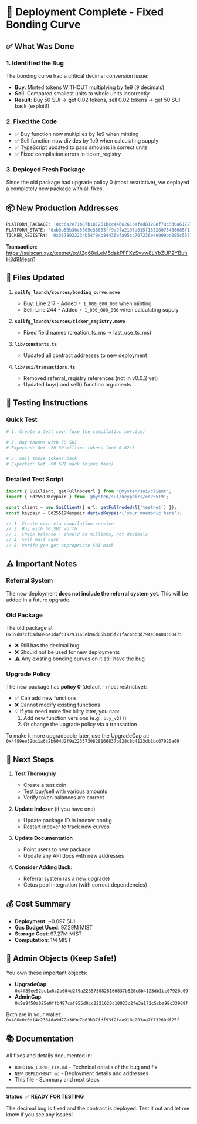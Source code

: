 # 🎉 Deployment Complete - Fixed Bonding Curve

## ✅ What Was Done

### 1. **Identified the Bug**
The bonding curve had a critical decimal conversion issue:
- **Buy**: Minted tokens WITHOUT multiplying by 1e9 (9 decimals)
- **Sell**: Compared smallest units to whole units incorrectly
- **Result**: Buy 50 SUI → get 0.02 tokens, sell 0.02 tokens → get 50 SUI back (exploit!)

### 2. **Fixed the Code**
- ✅ Buy function now multiplies by 1e9 when minting
- ✅ Sell function now divides by 1e9 when calculating supply
- ✅ TypeScript updated to pass amounts in correct units
- ✅ Fixed compilation errors in ticker_registry

### 3. **Deployed Fresh Package**
Since the old package had upgrade policy 0 (most restrictive), we deployed a completely new package with all fixes.

## 📦 New Production Addresses

```typescript
PLATFORM_PACKAGE: '0xc6a2e71b87b181251bcc44662616afad81288f78c330a6172792c1ec2c59761f'
PLATFORM_STATE: '0xb3a58b36c5805e38685ff9d9fa2197a015f13528075486085f1fd1e16d8daee4'
TICKER_REGISTRY: '0x3678022234b54f9ab84436efa95cc707236e4e999bd005c53775bd71c2e51f33'
```

**Transaction**: https://suiscan.xyz/testnet/tx/J2g68eLeM5dakPFFXzSvvw8LYbZUP2YBuhH3d9Meari1

## 🔧 Files Updated

1. **`suilfg_launch/sources/bonding_curve.move`**
   - Buy: Line 217 - Added `* 1_000_000_000` when minting
   - Sell: Line 244 - Added `/ 1_000_000_000` when calculating supply

2. **`suilfg_launch/sources/ticker_registry.move`**
   - Fixed field names (creation_ts_ms → last_use_ts_ms)

3. **`lib/constants.ts`**
   - Updated all contract addresses to new deployment

4. **`lib/sui/transactions.ts`**
   - Removed referral_registry references (not in v0.0.2 yet)
   - Updated buy() and sell() function arguments

## 🧪 Testing Instructions

### Quick Test
```bash
# 1. Create a test coin (use the compilation service)

# 2. Buy tokens with 50 SUI
# Expected: Get ~20-30 million tokens (not 0.02!)

# 3. Sell those tokens back
# Expected: Get ~50 SUI back (minus fees)
```

### Detailed Test Script
```typescript
import { SuiClient, getFullnodeUrl } from '@mysten/sui/client';
import { Ed25519Keypair } from '@mysten/sui/keypairs/ed25519';

const client = new SuiClient({ url: getFullnodeUrl('testnet') });
const keypair = Ed25519Keypair.deriveKeypair('your mnemonic here');

// 1. Create coin via compilation service
// 2. Buy with 50 SUI worth
// 3. Check balance - should be millions, not decimals
// 4. Sell half back
// 5. Verify you get appropriate SUI back
```

## ⚠️ Important Notes

### Referral System
The new deployment **does not include the referral system yet**. This will be added in a future upgrade.

### Old Package
The old package at `0x39d07cf6ad6896e3dafc19293165eb96d05b385f21fac4bb3d794e50408c6047`:
- ❌ Still has the decimal bug
- ❌ Should not be used for new deployments
- ⚠️ Any existing bonding curves on it still have the bug

### Upgrade Policy
The new package has **policy 0** (default - most restrictive):
- ✅ Can add new functions
- ❌ Cannot modify existing functions
- 💡 If you need more flexibility later, you can:
  1. Add new function versions (e.g., `buy_v2()`)
  2. Or change the upgrade policy via a transaction

To make it more upgradeable later, use the UpgradeCap at:
`0x4f89ee52bc1a6c2b604d2f9a2235730828166837b828c8b4123db1bc07920a09`

## 🚀 Next Steps

1. **Test Thoroughly**
   - Create a test coin
   - Test buy/sell with various amounts
   - Verify token balances are correct

2. **Update Indexer** (if you have one)
   - Update package ID in indexer config
   - Restart indexer to track new curves

3. **Update Documentation**
   - Point users to new package
   - Update any API docs with new addresses

4. **Consider Adding Back**:
   - Referral system (as a new upgrade)
   - Cetus pool integration (with correct dependencies)

## 💰 Cost Summary

- **Deployment**: ~0.097 SUI
- **Gas Budget Used**: 97.29M MIST
- **Storage Cost**: 97.27M MIST
- **Computation**: 1M MIST

## 🔐 Admin Objects (Keep Safe!)

You own these important objects:
- **UpgradeCap**: `0x4f89ee52bc1a6c2b604d2f9a2235730828166837b828c8b4123db1bc07920a09`
- **AdminCap**: `0x9e9f50a025e0ffb497caf955d0cc2221620c10923c2fe3a172c5cba98c33909f`

Both are in your wallet: `0x488e0c6d14c2334da9d72a309e7b63b37fdf93f2faa910e203aa7f73260df25f`

## 📚 Documentation

All fixes and details documented in:
- `BONDING_CURVE_FIX.md` - Technical details of the bug and fix
- `NEW_DEPLOYMENT.md` - Deployment details and addresses
- This file - Summary and next steps

---

**Status**: ✅ **READY FOR TESTING**

The decimal bug is fixed and the contract is deployed. Test it out and let me know if you see any issues!
